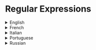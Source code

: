 # Regular Expressions

<details>
  <summary>English</summary>
  
  ### Materials
- [Regular expression](https://en.wikipedia.org/wiki/Regular_expression)
- [Regular-expressions.info](https://www.regular-expressions.info/)
- [Mozilla](https://developer.mozilla.org/en-US/docs/Web/JavaScript/Guide/Regular_Expressions)
- [Regexr](https://regexr.com/)
- [Cheat Sheet](https://medium.com/factory-mind/regex-tutorial-a-simple-cheatsheet-by-examples-649dc1c3f285)
- [RegexBuddy](https://www.regexbuddy.com/regex.html)
- [Javascript.info](https://javascript.info/regular-expressions)
- [Microsoft Quick Reference](https://docs.microsoft.com/en-us/dotnet/standard/base-types/regular-expression-language-quick-reference)
- [Regexone](https://regexone.com/)
- [Python RE](https://docs.python.org/3/library/re.html)
- [Eloquent Javascript](https://eloquentjavascript.net/09_regexp.html)
- [W3Schools](https://www.w3schools.com/jsref/jsref_obj_regexp.asp)
- [Opengroup](https://pubs.opengroup.org/onlinepubs/9699919799/basedefs/V1_chap09.html)
- [RE Overview](https://www.gnu.org/software/sed/manual/html_node/Regular-Expressions.html)
- [Fon.hum](http://www.fon.hum.uva.nl/praat/manual/Regular_expressions.html)
- [Zytrax](http://www.zytrax.com/tech/web/regex.htm)
- [Freecodecamp](https://learn.freecodecamp.org/javascript-algorithms-and-data-structures/regular-expressions/)
- [Racket-Lang](https://docs.racket-lang.org/reference/regexp.html)
- [Bash Beginners Guide](http://tldp.org/LDP/Bash-Beginners-Guide/html/sect_04_01.html)
- [Java RE](https://www.tutorialspoint.com/java/java_regular_expressions.htm)
- [Regex101](https://regex101.com/)
- [Emacswiki](https://www.emacswiki.org/emacs/RegularExpression)
- [Ryanstutorials](https://ryanstutorials.net/regular-expressions-tutorial/)
- [Re for Javascript](http://www.visibone.com/regular-expressions/)
- [Chortle](https://chortle.ccsu.edu/FiniteAutomata/Section07/sect07_14.html)
- [Univ. of Oslo](https://www.uio.no/studier/emner/matnat/ifi/INF3331/h14/lectures/16sept/regex.pdf)
- [Jmp](https://www.jmp.com/support/help/14/regular-expressions.shtml)
- [Wikibooks](https://en.wikibooks.org/wiki/Regular_Expressions)
- [RLFA](https://www.cl.cam.ac.uk/teaching/1011/RLFA/LectureNotes.pdf)
- [Gnosis.cx](http://gnosis.cx/publish/programming/regular_expressions.html)
- [Glib Regex](https://www.geany.org/manual/gtk/glib/glib-regex-syntax.html)
- [Awesome Regex](https://github.com/aloisdg/awesome-regex)
- [Tutorialspoint](https://www.tutorialspoint.com/automata_theory/regular_expressions.htm)
- [Geeks for Geeks](https://www.geeksforgeeks.org/regular-expressions-regular-grammar-and-regular-languages/)
- [Theory of Computation](https://www.cs.princeton.edu/courses/archive/spr05/cos126/lectures/18.pdf)
- [Theory of Computation - RE](http://www.cs.colorado.edu/~astr3586/courses/csci3434/lec04.pdf)
- [RE Presentation](http://www.cse.chalmers.se/~coquand/AUTOMATA/over5.pdf)
- [Theory of Computation](https://courses.engr.illinois.edu/cs373/fa2010/Lectures/lect06.pdf)
- [Regex Cheat Sheet](https://web.mit.edu/hackl/www/lab/turkshop/slides/regex-cheatsheet.pdf)
- [Regular Expressions Cookbook](https://doc.lagout.org/programmation/Regular%20Expressions/Regular%20Expressions%20Cookbook_%20Detailed%20Solutions%20in%20Eight%20Programming%20Languages%20%282nd%20ed.%29%20%5BGoyvaerts%20%26%20Levithan%202012-09-06%5D.pdf)
- [Grep Basics](https://opensourceforu.com/2012/06/beginners-guide-gnu-grep-basics/)
- [Grep Examples](https://linuxtechlab.com/learning-grep-command-with-examples/)
- [Grep & RE](https://www.digitalocean.com/community/tutorials/using-grep-regular-expressions-to-search-for-text-patterns-in-linux)
- [Grep, Awk, Sed](https://www-users.york.ac.uk/~mijp1/teaching/2nd_year_Comp_Lab/guides/grep_awk_sed.pdf)
- [Grep Manual](https://www.gnu.org/software/grep/manual/grep.pdf)
- [Regular Expression, Enough to be Dangerous](https://www.youtube.com/watch?v=bgBWp9EIlMM)
- [Regular Expressions - Computerphile](https://www.youtube.com/watch?v=528Jc3q86F8)
- [Using Regular Expressions - Computerphile](https://www.youtube.com/watch?v=6gddK-cOxYc)
</details>

<details>
  <summary>French</summary>
  
  ### Materials
- [Syntaxe](http://blog.paumard.org/cours/java-api/chap03-expression-regulieres-syntaxe.html)
- [Expressions régulières](http://gallium.inria.fr/~maranget/X/421/poly/regexp.html)
- [Tuteur](http://www.info.univ-angers.fr/~gh/tuteurs/tutregexp.php)
- [EduTechWiki](https://edutechwiki.unige.ch/fr/Expression_r%C3%A9guli%C3%A8re)
- [Une Introduction](https://www.eila.univ-paris-diderot.fr/_media/user/alexandra_volanschi/cours-il/regex.pdf)
- [Techniques](https://lipn.univ-paris13.fr/~cerin/SE/regexIUT.pdf)
- [Python: ER](https://www.lacl.fr/~pvanier/cours/2015-2016/python/cours3.pdf)
</details>

<details>
  <summary>Italian</summary>
  
  ### Materials
- [HTML.it](https://www.html.it/articoli/espressioni-regolari/)
- [Pluto.it](http://www.pluto.it/files/ildp/guide/abs/regexp.html)
- [Espressioni](http://wpage.unina.it/m.faella/Didattica/Labos/espressioni.pdf)
- [Espressioni Regolari Introduzione](https://www.montellug.it/scambiodati/conferenze2011/regexp.pdf)
- [Espressioni Regolari in UNIX](http://lonati.di.unimi.it/lfa_regex/lezione_12_maggio_2004.pdf)
- [Unimi](https://homes.di.unimi.it/ferrari/FondInfoSic2008_09/reg_exp_doppio.pdf)
</details>

<details>
  <summary>Portuguese</summary>
  
  ### Materials
- [Básico de Expressões Regulares](https://tableless.com.br/o-basico-sobre-expressoes-regulares/)
- [Aurelio Regex](https://aurelio.net/regex/)
- [Iniciando Expressões Regulares](https://www.devmedia.com.br/iniciando-expressoes-regulares/6557)
- [Expressões Regulares Cookbook](https://s3.novatec.com.br/capitulos/capitulo-9788575222799.pdf)
- [Introdução Expressões Regulares](http://professor.ufabc.edu.br/~jesus.mena/courses/regex/mini-curso-Expressoes-regulares.pdf)
- [ER e Linguagens](http://wiki.icmc.usp.br/images/1/16/ERLinguagens.pdf)
- [Expresiones Regulares en PHP](https://diego.com.es/expresiones-regulares-en-php)
- [Ejemplos](https://www.ibm.com/support/knowledgecenter/es/SSJMXE_9.1.0/com.ibm.rational.test.ft.doc/topics/RegExExamples.html)
</details>

<details>
  <summary>Russian</summary>
  
  ### Materials
- [Regex for Beginners](https://tproger.ru/articles/regexp-for-beginners/)
- [Regexp Syntax](https://regexpstudio.com/ru/regexp_syntax.html)
- [Regexp](http://mit.spbau.ru/files/regexp.pdf)
</details>